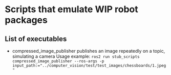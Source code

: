 # Scripts that emulate WIP robot packages

## List of executables
- compressed_image_publisher publishes an image repeatedly on a topic, simulating a camera
Usage example: `ros2 run stub_scripts compressed_image_publisher --ros-args -p input_path:="../computer_vision/test/test_images/chessboards/1.jpeg"`
